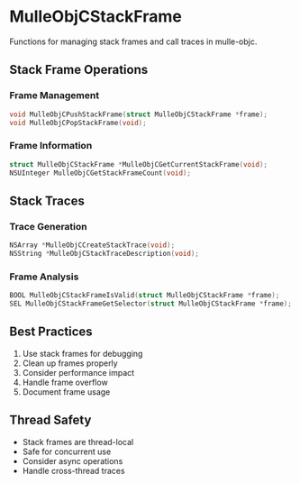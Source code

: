 # MulleObjCStackFrame

Functions for managing stack frames and call traces in mulle-objc.

## Stack Frame Operations

### Frame Management

``` c
void MulleObjCPushStackFrame(struct MulleObjCStackFrame *frame);
void MulleObjCPopStackFrame(void);
```

### Frame Information

``` c
struct MulleObjCStackFrame *MulleObjCGetCurrentStackFrame(void);
NSUInteger MulleObjCGetStackFrameCount(void);
```

## Stack Traces

### Trace Generation

``` c
NSArray *MulleObjCCreateStackTrace(void);
NSString *MulleObjCStackTraceDescription(void);
```

### Frame Analysis

``` c
BOOL MulleObjCStackFrameIsValid(struct MulleObjCStackFrame *frame);
SEL MulleObjCStackFrameGetSelector(struct MulleObjCStackFrame *frame);
```

## Best Practices

1.  Use stack frames for debugging
2.  Clean up frames properly
3.  Consider performance impact
4.  Handle frame overflow
5.  Document frame usage

## Thread Safety

-   Stack frames are thread-local
-   Safe for concurrent use
-   Consider async operations
-   Handle cross-thread traces
